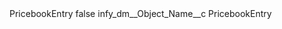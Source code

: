 <?xml version="1.0" encoding="UTF-8"?>
<CustomMetadata xmlns="http://soap.sforce.com/2006/04/metadata" xmlns:xsi="http://www.w3.org/2001/XMLSchema-instance" xmlns:xsd="http://www.w3.org/2001/XMLSchema">
    <label>PricebookEntry</label>
    <protected>false</protected>
    <values>
        <field>infy_dm__Object_Name__c</field>
        <value xsi:type="xsd:string">PricebookEntry</value>
    </values>
</CustomMetadata>
